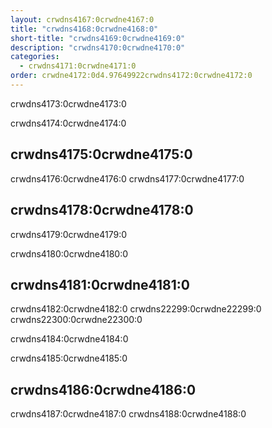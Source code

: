 ```yaml
---
layout: crwdns4167:0crwdne4167:0
title: "crwdns4168:0crwdne4168:0"
short-title: "crwdns4169:0crwdne4169:0"
description: "crwdns4170:0crwdne4170:0"
categories:
  - crwdns4171:0crwdne4171:0
order: crwdne4172:0d4.97649922crwdns4172:0crwdne4172:0
---
```

crwdns4173:0crwdne4173:0

crwdns4174:0crwdne4174:0

## crwdns4175:0crwdne4175:0

crwdns4176:0crwdne4176:0 crwdns4177:0crwdne4177:0

## crwdns4178:0crwdne4178:0

crwdns4179:0crwdne4179:0

crwdns4180:0crwdne4180:0

## crwdns4181:0crwdne4181:0

crwdns4182:0crwdne4182:0 crwdns22299:0crwdne22299:0 crwdns22300:0crwdne22300:0

crwdns4184:0crwdne4184:0

crwdns4185:0crwdne4185:0

## crwdns4186:0crwdne4186:0

crwdns4187:0crwdne4187:0 crwdns4188:0crwdne4188:0